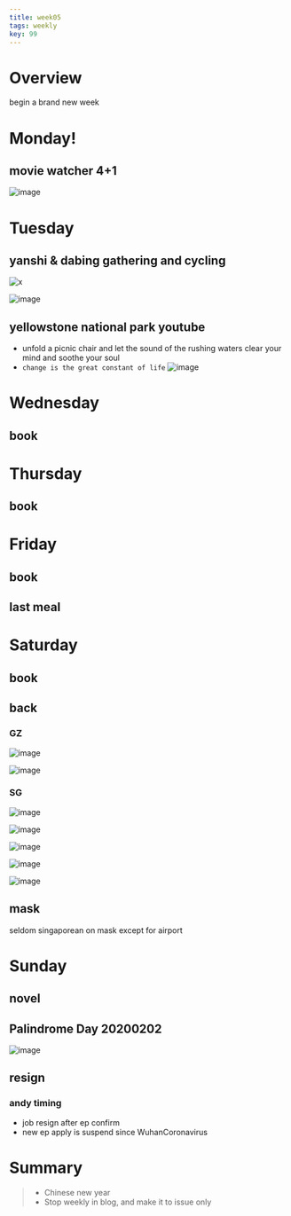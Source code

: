 ```yaml
---
title: week05
tags: weekly
key: 99
---
```


# Overview
begin a brand new week

# Monday!
## movie watcher 4+1
![image](https://user-images.githubusercontent.com/8369671/73217542-18c84f00-4193-11ea-8169-e3f3e37c5440.png)

# Tuesday
## yanshi & dabing gathering and cycling
![x](https://user-images.githubusercontent.com/8369671/73273464-f8de6d00-421e-11ea-9113-6a1244d563f9.jpeg)

![image](https://user-images.githubusercontent.com/8369671/73273387-d9474480-421e-11ea-9e5e-b795d3b7283b.png)

## yellowstone national park youtube
- unfold a picnic chair and let the sound of the rushing waters clear your mind and soothe your soul
- `change is the great constant of life`
   ![image](https://user-images.githubusercontent.com/8369671/73273497-08f64c80-421f-11ea-87f4-dd608e211199.png)

# Wednesday
## book

# Thursday
## book

# Friday
## book
## last meal

# Saturday
## book
## back
### GZ
![image](https://user-images.githubusercontent.com/8369671/73626287-5c372780-4683-11ea-9473-b8580c28553a.png)

![image](https://user-images.githubusercontent.com/8369671/73626311-6f49f780-4683-11ea-86c7-c70666c7639f.png)

### SG
![image](https://user-images.githubusercontent.com/8369671/73626316-72dd7e80-4683-11ea-9bbe-8539e9379cf4.png)

![image](https://user-images.githubusercontent.com/8369671/73626334-7cff7d00-4683-11ea-8f93-4ed23acd636c.png)

![image](https://user-images.githubusercontent.com/8369671/73626339-81c43100-4683-11ea-87cd-b0c937e88104.png)

![image](https://user-images.githubusercontent.com/8369671/73626346-85f04e80-4683-11ea-872b-9b88a5ed7387.png)

![image](https://user-images.githubusercontent.com/8369671/73626353-8b4d9900-4683-11ea-9178-46d537850701.png)

## mask
seldom singaporean on mask except for airport

# Sunday
## novel
## Palindrome Day 20200202
![image](https://user-images.githubusercontent.com/8369671/73627338-3c096780-4687-11ea-91e6-e11cf26ce597.png)

## resign
### andy timing
- job resign after ep confirm
- new ep apply is suspend since WuhanCoronavirus

# Summary
> - Chinese new year
> - Stop weekly in blog, and make it to issue only
